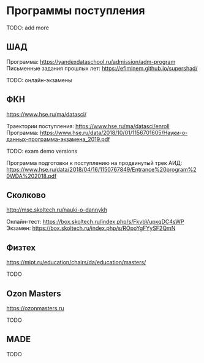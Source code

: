 # Программы поступления

TODO: add more

## ШАД

Программа: <https://yandexdataschool.ru/admission/adm-program>  
Письменные задания прошлых лет: <https://efiminem.github.io/supershad/>  

TODO: онлайн-экзамены  

## ФКН

<https://www.hse.ru/ma/datasci/>

Траектории поступления: <https://www.hse.ru/ma/datasci/enroll>  
Программа: <https://www.hse.ru/data/2018/10/01/1156701605/Науки-о-данных-программа-экзамена_2019.pdf>  

TODO: exam demo versions

Программа подготовки к поступлению на продвинутый трек АИД: <https://www.hse.ru/data/2018/04/16/1150767849/Entrance%20program%20WDA%202018.pdf>

## Сколково

<http://msc.skoltech.ru/nauki-o-dannykh>

Онлайн-тест: <https://box.skoltech.ru/index.php/s/FkvbVupxqDC4sWP>  
Экзамен: <https://box.skoltech.ru/index.php/s/ROpoYgFYySF2QmN>  

## Физтех

<https://mipt.ru/education/chairs/da/education/masters/>

TODO

## Ozon Masters

<https://ozonmasters.ru>

TODO

## MADE

TODO
